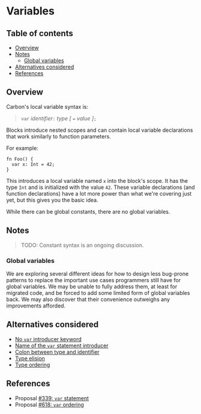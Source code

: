 # Variables

<!--
Part of the Carbon Language project, under the Apache License v2.0 with LLVM
Exceptions. See /LICENSE for license information.
SPDX-License-Identifier: Apache-2.0 WITH LLVM-exception
-->

<!-- toc -->

## Table of contents

-   [Overview](#overview)
-   [Notes](#notes)
    -   [Global variables](#global-variables)
-   [Alternatives considered](#alternatives-considered)
-   [References](#references)

<!-- tocstop -->

## Overview

Carbon's local variable syntax is:

> `var` _identifier_`:` _type_ _[_ `=` _value_ _]_`;`

Blocks introduce nested scopes and can contain local variable declarations that
work similarly to function parameters.

For example:

```
fn Foo() {
  var x: Int = 42;
}
```

This introduces a local variable named `x` into the block's scope. It has the
type `Int` and is initialized with the value `42`. These variable declarations
(and function declarations) have a lot more power than what we're covering just
yet, but this gives you the basic idea.

While there can be global constants, there are no global variables.

## Notes

> TODO: Constant syntax is an ongoing discussion.

### Global variables

We are exploring several different ideas for how to design less bug-prone
patterns to replace the important use cases programmers still have for global
variables. We may be unable to fully address them, at least for migrated code,
and be forced to add some limited form of global variables back. We may also
discover that their convenience outweighs any improvements afforded.

## Alternatives considered

-   [No `var` introducer keyword](/proposals/p0339.md#no-var-introducer-keyword)
-   [Name of the `var` statement introducer](/proposals/p0339.md#name-of-the-var-statement-introducer)
-   [Colon between type and identifier](/proposals/p0339.md#colon-between-type-and-identifier)
-   [Type elision](/proposals/p0339.md#type-elision)
-   [Type ordering](/proposals/p0618.md#type-ordering)

## References

-   Proposal
    [#339: `var` statement](https://github.com/carbon-language/carbon-lang/pull/339)
-   Proposal
    [#618: `var` ordering](https://github.com/carbon-language/carbon-lang/pull/618)
